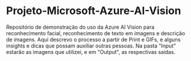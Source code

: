 # Projeto-Microsoft-Azure-AI-Vision
Repositório de demonstração do uso da Azure AI Vision para reconhecimento facial, reconhecimento de texto em imagens e descrição de imagens. Aqui descrevo o processo a partir de Print e GIFs, e alguns insights e dicas que possam auxiliar outras pessoas. Na pasta "Input" estarão as imagens que utilizei, e em "Output", as respectivas saídas.
